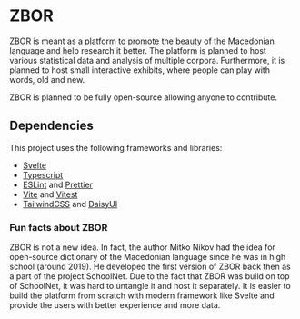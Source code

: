 # ZBOR

ZBOR is meant as a platform to promote the beauty of the Macedonian language and help research it better. The platform is planned to host various statistical data and analysis of multiple corpora. Furthermore, it is planned to host small interactive exhibits, where people can play with words, old and new.

ZBOR is planned to be fully open-source allowing anyone to contribute.

## Dependencies

This project uses the following frameworks and libraries:

 - [Svelte](https://svelte.dev/)
 - [Typescript](https://typescript.com)
 - [ESLint](https://eslint.org/) and [Prettier](https://prettier.io/)
 - [Vite](https://vitejs.dev/) and [Vitest](https://vitest.dev/)
 - [TailwindCSS](https://tailwindcss.com/) and [DaisyUI](https://daisyui.com/)


### Fun facts about ZBOR

ZBOR is not a new idea. In fact, the author Mitko Nikov had the idea for open-source dictionary of the Macedonian language since he was in high school (around 2019). He developed the first version of ZBOR back then as a part of the project SchoolNet. Due to the fact that ZBOR was build on top of SchoolNet, it was hard to untangle it and host it separately. It is easier to build the platform from scratch with modern framework like Svelte and provide the users with better experience and more data.
